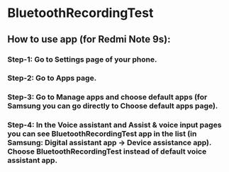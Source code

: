 # BluetoothRecordingTest
## How to use app (for Redmi Note 9s):
### Step-1: Go to Settings page of your phone.
### Step-2: Go to Apps page. 
### Step-3: Go to Manage apps and choose default apps (for Samsung you can go directly to Choose default apps page).
### Step-4: In the Voice assistant and Assist & voice input pages you can see BluetoothRecordingTest app in the list (in Samsung: Digital assistant app -> Device assistance app). Choose BluetoothRecordingTest instead of default voice assistant app.

